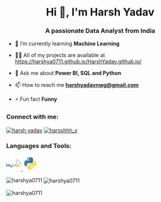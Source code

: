 
<h1 align="center">Hi 👋, I'm Harsh Yadav</h1>
<h3 align="center">A passionate Data Analyst from India</h3>

- 🌱 I’m currently learning **Machine Learning**

- 👨‍💻 All of my projects are available at https://harshya0711.github.io/HarshYadav.github.io/
- 💬 Ask me about **Power BI, SQL and Python**

- 📫 How to reach me **harshyadavnwg@gmail.com**

- ⚡ Fun fact **Funny**

<h3 align="left">Connect with me:</h3>
<p align="left">
<a href="https://linkedin.com/in/harsh yadav" target="blank"><img align="center" src="https://raw.githubusercontent.com/rahuldkjain/github-profile-readme-generator/master/src/images/icons/Social/linked-in-alt.svg" alt="harsh yadav" height="30" width="40" /></a>
<a href="https://instagram.com/harsshhh_y" target="blank"><img align="center" src="https://raw.githubusercontent.com/rahuldkjain/github-profile-readme-generator/master/src/images/icons/Social/instagram.svg" alt="harsshhh_y" height="30" width="40" /></a>
</p>

<h3 align="left">Languages and Tools:</h3>
<p align="left"> <a href="https://www.mysql.com/" target="_blank" rel="noreferrer"> <img src="https://raw.githubusercontent.com/devicons/devicon/master/icons/mysql/mysql-original-wordmark.svg" alt="mysql" width="40" height="40"/> </a> <a href="https://www.python.org" target="_blank" rel="noreferrer"> <img src="https://raw.githubusercontent.com/devicons/devicon/master/icons/python/python-original.svg" alt="python" width="40" height="40"/> </a> </p>

<p><img align="left" src="https://github-readme-stats.vercel.app/api/top-langs?username=harshya0711&show_icons=true&locale=en&layout=compact" alt="harshya0711" /></p>

<p>&nbsp;<img align="center" src="https://github-readme-stats.vercel.app/api?username=harshya0711&show_icons=true&locale=en" alt="harshya0711" /></p>

<p><img align="center" src="https://github-readme-streak-stats.herokuapp.com/?user=harshya0711&" alt="harshya0711" /></p>
